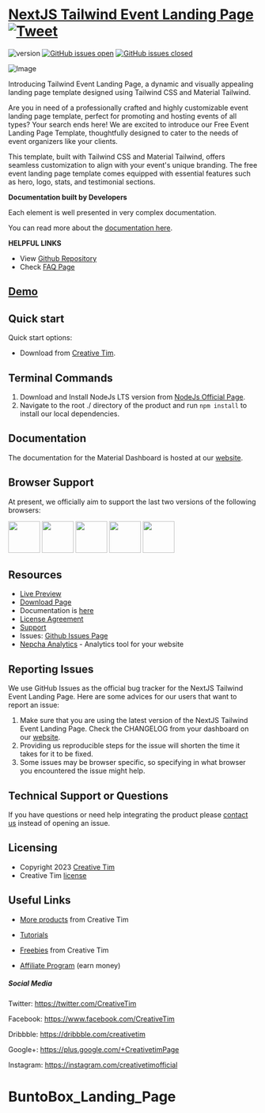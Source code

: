 # [NextJS Tailwind Event Landing Page](http://demos.creative-tim.com/nextjs-tailwind-event-landing-page?ref=readme-ntpp) [![Tweet](https://img.shields.io/twitter/url/http/shields.io.svg?style=social&logo=twitter)](https://twitter.com/intent/tweet?url=https://www.creative-tim.com/product/nextjs-tailwind-event-landing-page&text=Check%20Material%20Tailwind%202%20Template%20made%20by%20@CreativeTim%20#webdesign%20#template%20#materialdesign%20#react%20https://www.creative-tim.com/product/nextjs-tailwind-event-landing-page)

![version](https://img.shields.io/badge/version-1.0.0-blue.svg) [![GitHub issues open](https://img.shields.io/github/issues/creativetimofficial/nextjs-tailwind-event-landing-page.svg)](https://github.com/creativetimofficial/nextjs-tailwind-event-landing-page/issues?q=is%3Aopen+is%3Aissue) [![GitHub issues closed](https://img.shields.io/github/issues-closed-raw/creativetimofficial/nextjs-tailwind-event-landing-page.svg)](https://github.com/creativetimofficial/nextjs-tailwind-event-landing-page/issues?q=is%3Aissue+is%3Aclosed)

![Image](https://s3.amazonaws.com/creativetim_bucket/products/740/original/material-tailwind-react-events-details-template-thumbnail.jpg?1697625313)

Introducing Tailwind Event Landing Page, a dynamic and visually appealing landing page template designed using Tailwind CSS and Material Tailwind.

Are you in need of a professionally crafted and highly customizable event landing page template, perfect for promoting and hosting events of all types? Your search ends here! We are excited to introduce our Free Event Landing Page Template, thoughtfully designed to cater to the needs of event organizers like your clients.

This template, built with Tailwind CSS and Material Tailwind, offers seamless customization to align with your event's unique branding. The free event landing page template comes equipped with essential features such as hero, logo, stats, and testimonial sections.

**Documentation built by Developers**

Each element is well presented in very complex documentation.

You can read more about the [documentation here](https://www.material-tailwind.com/docs/react/installation).

**HELPFUL LINKS**

- View [Github Repository](https://github.com/creativetimofficial/nextjs-tailwind-event-landing-page)
- Check [FAQ Page](https://www.creative-tim.com/faq)

## [Demo](https://creative-tim.com/product/nextjs-tailwind-event-landing-page)

## Quick start

Quick start options:

- Download from [Creative Tim](https://www.creative-tim.com/product/nextjs-tailwind-event-landing-page?ref=readme-ntpp).

## Terminal Commands

1. Download and Install NodeJs LTS version from [NodeJs Official Page](https://nodejs.org/en/download/).
2. Navigate to the root ./ directory of the product and run `npm install` to install our local dependencies.

## Documentation

The documentation for the Material Dashboard is hosted at our [website](https://www.material-tailwind.com/docs/react/installation?ref=readme-ntpp).

## Browser Support

At present, we officially aim to support the last two versions of the following browsers:

<img src="https://s3.amazonaws.com/creativetim_bucket/github/browser/chrome.png" width="64" height="64"> <img src="https://s3.amazonaws.com/creativetim_bucket/github/browser/firefox.png" width="64" height="64"> <img src="https://s3.amazonaws.com/creativetim_bucket/github/browser/edge.png" width="64" height="64"> <img src="https://s3.amazonaws.com/creativetim_bucket/github/browser/safari.png" width="64" height="64"> <img src="https://s3.amazonaws.com/creativetim_bucket/github/browser/opera.png" width="64" height="64">

## Resources

- [Live Preview](https://demos.creative-tim.com/nextjs-tailwind-event-landing-page?ref=readme-ntpp)
- [Download Page](https://www.creative-tim.com/product/nextjs-tailwind-event-landing-page?ref=readme-ntpp)
- Documentation is [here](https://www.material-tailwind.com/docs/react/installation?ref=readme-ntpp)
- [License Agreement](https://www.creative-tim.com/license?ref=readme-ntpp)
- [Support](https://www.creative-tim.com/contact-us?ref=readme-ntpp)
- Issues: [Github Issues Page](https://github.com/creativetimofficial/nextjs-tailwind-event-landing-page/issues)
- [Nepcha Analytics](https://nepcha.com?ref=readme) - Analytics tool for your website

## Reporting Issues

We use GitHub Issues as the official bug tracker for the NextJS Tailwind Event Landing Page. Here are some advices for our users that want to report an issue:

1. Make sure that you are using the latest version of the NextJS Tailwind Event Landing Page. Check the CHANGELOG from your dashboard on our [website](https://www.creative-tim.com/product/nextjs-tailwind-event-landing-page?ref=readme-ntpp).
2. Providing us reproducible steps for the issue will shorten the time it takes for it to be fixed.
3. Some issues may be browser specific, so specifying in what browser you encountered the issue might help.

## Technical Support or Questions

If you have questions or need help integrating the product please [contact us](https://www.creative-tim.com/contact-us?ref=readme-ntpp) instead of opening an issue.

## Licensing

- Copyright 2023 [Creative Tim](https://www.creative-tim.com?ref=readme-ntpp)
- Creative Tim [license](https://www.creative-tim.com/license?ref=readme-ntpp)

## Useful Links

- [More products](https://www.creative-tim.com/templates?ref=readme-ntpp) from Creative Tim

- [Tutorials](https://www.youtube.com/channel/UCVyTG4sCw-rOvB9oHkzZD1w)

- [Freebies](https://www.creative-tim.com/bootstrap-themes/free?ref=readme-ntpp) from Creative Tim

- [Affiliate Program](https://www.creative-tim.com/affiliates/new?ref=readme-ntpp) (earn money)

##### Social Media

Twitter: <https://twitter.com/CreativeTim>

Facebook: <https://www.facebook.com/CreativeTim>

Dribbble: <https://dribbble.com/creativetim>

Google+: <https://plus.google.com/+CreativetimPage>

Instagram: <https://instagram.com/creativetimofficial>
# BuntoBox_Landing_Page
